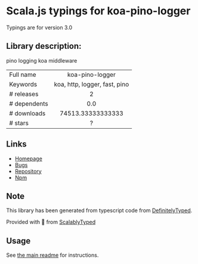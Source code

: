 
# Scala.js typings for koa-pino-logger

Typings are for version 3.0

## Library description:
pino logging koa middleware

|                    |                 |
| ------------------ | :-------------: |
| Full name          | koa-pino-logger |
| Keywords           | koa, http, logger, fast, pino |
| # releases         | 2 |
| # dependents       | 0.0 |
| # downloads        | 74513.33333333333 |
| # stars            | ? |

## Links
- [Homepage](https://github.com/davidmarkclements/koa-pino-logger#readme)
- [Bugs](https://github.com/davidmarkclements/koa-pino-logger/issues)
- [Repository](https://github.com/davidmarkclements/koa-pino-logger)
- [Npm](https://www.npmjs.com/package/koa-pino-logger)
    


## Note
This library has been generated from typescript code from [DefinitelyTyped](https://definitelytyped.org).

Provided with :purple_heart: from [ScalablyTyped](https://github.com/oyvindberg/ScalablyTyped)

## Usage
See [the main readme](../../readme.md) for instructions.


